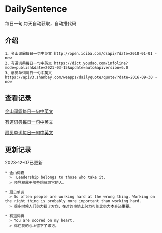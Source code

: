# DailySentence

每日一句,每天自动获取，自动推代码

## 介绍

```
1、金山词霸每日一句中英文 http://open.iciba.com/dsapi/?date=2018-01-01 - now
2、有道词典每日一句中英文 https://dict.youdao.com/infoline?mode=publish&date=2021-03-15&update=auto&apiversion=6.0
3、扇贝单词每日一句中英文 https://apiv3.shanbay.com/weapps/dailyquote/quote/?date=2016-09-30 - now
```

## 查看记录

[金山词霸每日一句中英文](./data/iciba/)

[有道词典每日一句中英文](./data/youdao/)

[扇贝单词每日一句中英文](./data/shanbay/)

## 更新记录
2023-12-07已更新 
```
* 金山词霸
  >  Leadership belongs to those who take it. 
  > 领导权属于那些想获取它的人。

* 扇贝单词
  > So often people are working hard at the wrong thing. Working on the right thing is probably more important than working hard.
  > 很多时候人们努力错了方向，在对的事情上努力可能比努力本身还重要。

* 有道词典
  > You are scored on my heart.
  > 你在我的心上留下了印记。

```
